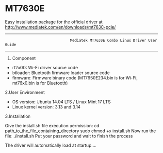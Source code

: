 MT7630E
=======
Easy installation package for the official driver at http://www.mediatek.com/en/downloads/mt7630-pcie/


***************************************************************************************************************************
                                  Mediatek MT7630E Combo Linux Driver User Guide
***************************************************************************************************************************

1. Component

* rt2x00: Wi-Fi driver source code
* btloader: Bluetooth firmware loader source code
* firmware: Firmware binary code (MT7650E234.bin is for Wi-Fi, mt76x0.bin is for Bluetooth)

2.User Environment

* OS version: Ubuntu 14.04 LTS / Linux Mint 17 LTS
* Linux kernel version: 3.13 and 3.14

3.Installation

 Give the install.sh file execution permission:
 cd path_to_the_file_containing_directory
 sudo chmod +x install.sh
 Now run the file:
 ./install.sh
 Put your password and wait to finish the process
  
 
The driver will automatically load at startup.... 
